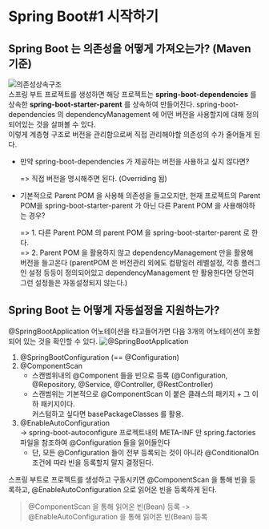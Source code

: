 # Spring Boot#1 시작하기

## Spring Boot 는 의존성을 어떻게 가져오는가? (Maven 기준)  
![의존성상속구조](https://github.com/JadenKim940105/TIL-images/blob/master/img/spring/boot/%EC%9D%98%EC%A1%B4%EC%84%B1%EC%83%81%EC%86%8D%EA%B5%AC%EC%A1%B0.png)  
스프링 부트 프로젝트를 생성하면 해당 프로젝트는  **spring-boot-dependencies** 를 상속한 
**spring-boot-starter-parent** 를 상속하여 만들어진다.
spring-boot-dependencies 의 dependencyManagement 에 어떤 버전을 사용할지에 대해 정의되어있는 것을 살펴볼 수 있다.  
이렇게 계층형 구조로 버전을 관리함으로써 직접 관리해야할 의존성의 수가 줄어들게 된다.  
- 만약 spring-boot-dependencies 가 제공하는 버전을 사용하고 싶지 않다면?
  
  => 직접 버전을 명시해주면 된다. (Overriding 됨)  
    

- 기본적으로 Parent POM 을 사용해 의존성을 들고오지만, 현재 프로젝트의 Parent POM을 spring-boot-starter-parent 가 아닌 다른 Parent POM 을 사용해야하는 경우?
   
  => 1. 다른 Parent POM 의 parent POM 을 spring-boot-starter-parent 로 한다.   
  => 2. Parent POM 을 활용하지 않고 dependencyManagement 만을 활용해 버전을 들고온다 
  (parentPOM 은 버전관리 외에도 컴팡일러 레벨설정, 각종 플러그인 설정 등등이 정의되어있고 dependencyManagement 만 활용한다면 당연히 그런 설정들은 자동설정되지 않는다.)
  
  
## Spring Boot 는 어떻게 자동설정을 지원하는가? 
@SpringBootApplication 어노테이션을 타고들어가면 다음 3개의 어노테이션이 포함되어 있는 것을 확인할 수 있다.
![@SpringBootApplication](https://github.com/JadenKim940105/TIL-images/blob/master/img/spring/boot/SpringBootApplication%EC%96%B4%EB%85%B8%ED%85%8C%EC%9D%B4%EC%85%98.png)  
1. @SpringBootConfiguration (== @Configuration)
2. @ComponentScan  
   - 스캔범위내의 @Component 들을 빈으로 등록 (@Configuration, @Repository, @Service, @Controller, @RestController)  
   - 스캔범위는 기본적으로 @ComponentScan 이 붙은 클래스의 패키지 + 그 이하 패키지이다.   
   커스텀하고 싶다면 basePackageClasses 를 활용. 
3. @EnableAutoConfiguration  
   -> spring-boot-autoconfigure 프로젝트내의 META-INF 안 spring.factories 파일을 참조하여 @Configuration 들을 읽어들인다  
   - 단, 모든 @Configuration 들이 전부 등록되는 것이 아니라 @ConditionalOn 조건에 따라 빈을 등록할지 말지 결정된다.

스프링 부트로 프로젝트를 생성하고 구동시키면 @ComponentScan 을 통해 빈을 등록하고, @EnableAutoConfiguration 으로 읽어온 빈을 등록하게 된다.

> @ComponentScan 을 통해 읽어온 빈(Bean) 등록 -> @EnableAutoConfiguration 을 통해 읽어온 빈(Bean) 등록 

